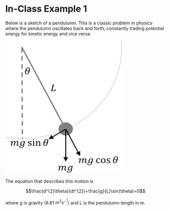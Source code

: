 # In-Class Example 1

Below is a sketch of a pendulumn. This is a classic problem in physics where the pendulumn oscillates back and forth, constantly trading potential energy for kinetic energy and vice versa.

![pendulumn](../../images/pendulumn.jpg)

The equation that describes this motion is 

$$\frac{d^{2}\theta}{dt^{2}}+\frac{g}{L}\sin(\theta)=0$$

where g is gravity (9.81 $m^2 s^-^1$) and L is the pendulumn length in m.
